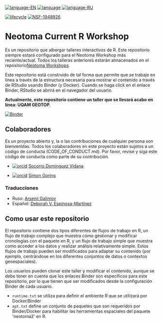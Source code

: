 [![language-EN](https://img.shields.io/badge/language-EN-red)](README.md) [![language](https://img.shields.io/badge/language-ES-red)](README.es.md) [![language-RU](https://img.shields.io/badge/language-RU-red)](README.ru.md)

[![lifecycle](https://img.shields.io/badge/lifecycle-experimental-orange.svg)](https://www.tidyverse.org/lifecycle/#experimental)
[![NSF-1948926](https://img.shields.io/badge/NSF-1948926-blue.svg)](https://nsf.gov/awardsearch/showAward?AWD_ID=1948926)

# Neotoma Current R Workshop

Es un repositorio que albergar talleres interactivos de R. Este repositorio siempre estará configurado para el Neotoma Workshop más reciente/actual. Todos los talleras anteriores estarán almacenados en el repositorio[Neotoma Workshops](https://github.com/NeotomaDB/Workshops).

Este repositorio está construido de tal forma que permite que se trabaje en línea a través de la estructura necesaria para mostrar el contenido a través de RStudio usando Binder (y Docker). Cuando se haga click en el enlace Binder, RStudio se abrirá en el navegador del usuario.

**Actualmente, este repositorio contiene un taller que se llevará acabo en línea: UQAM GEOTOP.**

[![Binder](https://mybinder.org/badge_logo.svg)](https://mybinder.org/v2/gh/NeotomaDB/Current_Workshop/main?urlpath=rstudio)

## Colaboradores

Es un proyecto abierto y, la o las contribuciones de cualquier persona son bienvenidas. Todos los colaboradores en este proyecto están sujetos a un código de conducta (CODE_OF_CONDUCT.md). Por favor, revise y siga este código de conducta como parte de su contribución.

* [![orcid](https://img.shields.io/badge/orcid-0000--0002--7926--4935-brightgreen.svg)](https://orcid.org/0000-0002-7926-4935) [Socorro Dominguez Vidana](https://sedv8808.github.io/)

* [![orcid](https://img.shields.io/badge/orcid-0000--0002--2700--4605-brightgreen.svg)](https://orcid.org/0000-0002-2700-4605) [Simon Goring](http://goring.org)

### Traducciones

* Ruso: [Arsenii Galimov](https://ipae.uran.ru/Galimov_AT)
* Español: [Deborah V. Espinosa-Martínez](https://orcid.org/0000-0002-3848-8094)

## Como usar este repositorio

El repositorio contiene dos tipos diferentes de flujos de trabajo en R, un flujo de trabajo complejo que muestra cómo gestionar y modificar cronologías con el paquete en R, y un flujo de trabajo simple que muestra como acceder a los datos y realizar análisis relativamente simple. Estos flujos de trabajo pueden ser modificados para adaptar su contenido (por ejemplo, centrándose en los diferentes conjuntos de datos o contextos geoespaciales).

Los usuarios pueden clonar este taller y modificar el contenido, aunque se debe tener en cuenta que los enlaces Binder son específicos para este repositorio, por lo que tienen que ser modificados desde la configuración Binder de cada usuario.

* `runtime.txt` se utiliza para definir el ambiente R que se utilizará por Docker/Binder
* `apt.txt` define un conjunto de paquetes que son requeridos por Binder/Docker para habilitar las herramientas espaciales del paquete 'neotoma2' en R.

